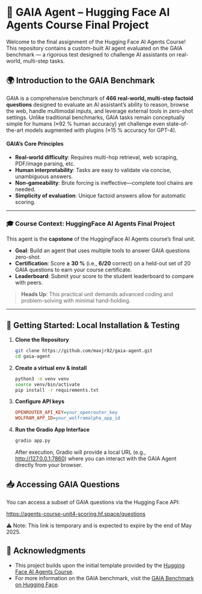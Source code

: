 # 🤖 GAIA Agent – Hugging Face AI Agents Course Final Project

Welcome to the final assignment of the Hugging Face AI Agents Course! This
repository contains a custom-built AI agent evaluated on the GAIA benchmark —
a rigorous test designed to challenge AI assistants on real-world, multi-step
tasks.

## 🌍 Introduction to the GAIA Benchmark

GAIA is a comprehensive benchmark of **466 real-world, multi-step factoid questions**
designed to evaluate an AI assistant’s ability to reason, browse the web,
handle multimodal inputs, and leverage external tools in zero-shot settings.
Unlike traditional benchmarks, GAIA tasks remain conceptually simple for humans
(≈92 % human accuracy) yet challenge even state-of-the-art models augmented
with plugins (≈15 % accuracy for GPT-4).

#### GAIA’s Core Principles
- **Real-world difficulty**: Requires multi-hop retrieval, web scraping, PDF/image parsing, etc.  
- **Human interpretability**: Tasks are easy to validate via concise, unambiguous answers.  
- **Non-gameability**: Brute forcing is ineffective—complete tool chains are needed.  
- **Simplicity of evaluation**: Unique factoid answers allow for automatic scoring.

---

### 🎓 Course Context: HuggingFace AI Agents Final Project

This agent is the **capstone** of the HuggingFace AI Agents course’s final unit.  
- **Goal**: Build an agent that uses multiple tools to answer GAIA questions zero-shot.  
- **Certification**: Score **≥ 30 %** (i.e., **6/20** correct) on a held-out set of 20 GAIA questions to earn your course certificate.  
- **Leaderboard**: Submit your score to the student leaderboard to compare with peers.

> **Heads Up**: This practical unit demands advanced coding and problem-solving with minimal hand-holding.

---

## 🚀 Getting Started: Local Installation & Testing

1. **Clone the Repository**  

   ```bash
   git clone https://github.com/maxjr82/gaia-agent.git
   cd gaia-agent
   ```

2. **Create a virtual env & install**

   ```bash
   python3 -m venv venv
   source venv/bin/activate
   pip install -r requirements.txt
   ```

3. **Configure API keys**

   ```ini
   OPENROUTER_API_KEY=your_openrouter_key
   WOLFRAM_APP_ID=your_wolframalpha_app_id
   ```  

4. **Run the Gradio App Interface**

   ```bash
   gradio app.py
   ```

   After execution, Gradio will provide a local URL (e.g., http://127.0.0.1:7860)
   where you can interact with the GAIA Agent directly from your browser.

## 📥 Accessing GAIA Questions
You can access a subset of GAIA questions via the Hugging Face API:

https://agents-course-unit4-scoring.hf.space/questions

⚠️ Note: This link is temporary and is expected to expire by the end of May 2025.

## 🙌 Acknowledgments

- This project builds upon the initial template provided by the [Hugging Face AI Agents Course](https://github.com/huggingface/agents-course).
- For more information on the GAIA benchmark, visit the [GAIA Benchmark on Hugging Face](https://huggingface.co/gaia-benchmark).
